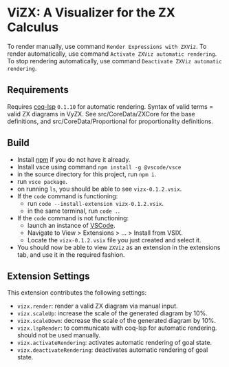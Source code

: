 # ViZX: A Visualizer for the ZX Calculus

To render manually, use command `Render Expressions with ZXViz`.
To render automatically, use command `Activate ZXViz automatic rendering`. To stop rendering automatically, use command `Deactivate ZXViz automatic rendering`.

## Requirements

Requires [coq-lsp](https://github.com/ejgallego/coq-lsp/) `0.1.10` for automatic rendering. Syntax of valid terms = valid ZX diagrams in VyZX. See src/CoreData/ZXCore for the base definitions, and src/CoreData/Proportional for proportionality definitions.

## Build

- Install [npm](https://docs.npmjs.com/downloading-and-installing-node-js-and-npm) if you do not have it already.
- Install vsce using command `npm install -g @vscode/vsce`
- in the source directory for this project, run `npm i`.
- run `vsce package`.
- on running `ls`, you should be able to see `vizx-0.1.2.vsix`.
- If the `code` command is functioning:
  -  run `code --install-extension vizx-0.1.2.vsix`.
  - in the same terminal, run `code .`.
- If the `code` command is not functioning:
  - launch an instance of [VSCode](https://code.visualstudio.com/download).
  - Navigate to View > Extensions > ... > Install from VSIX.
  - Locate the `vizx-0.1.2.vsix` file you just created and select it.
- You should now be able to view `ZXViz` as an extension in the extensions tab, and use it in the required fashion.

## Extension Settings

This extension contributes the following settings:

- `vizx.render`: render a valid ZX diagram via manual input.
- `vizx.scaleUp`: increase the scale of the generated diagram by 10%.
- `vizx.scaleDown`: decrease the scale of the generated diagram by 10%.
- `vizx.lspRender`: to communicate with coq-lsp for automatic rendering. should not be used manually.
- `vizx.activateRendering`: activates automatic rendering of goal state.
- `vizx.deactivateRendering`: deactivates automatic rendering of goal state.
